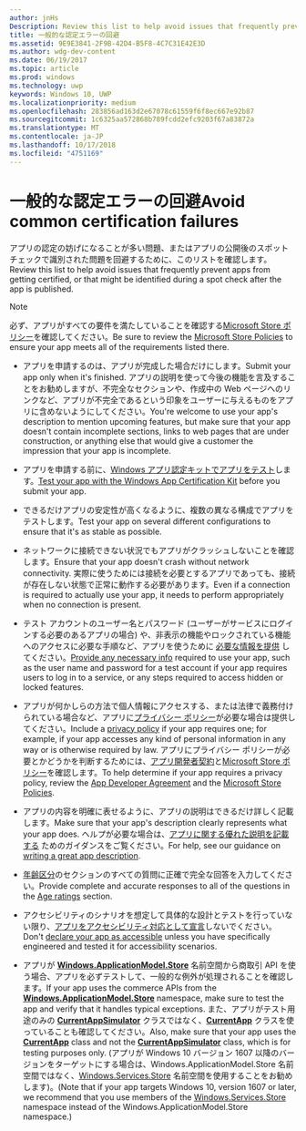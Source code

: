 ```yaml
---
author: jnHs
Description: Review this list to help avoid issues that frequently prevent apps from getting certified, or that might be identified during a spot check after the app is published.
title: 一般的な認定エラーの回避
ms.assetid: 9E9E3841-2F9B-42D4-B5F8-4C7C31E42E3D
ms.author: wdg-dev-content
ms.date: 06/19/2017
ms.topic: article
ms.prod: windows
ms.technology: uwp
keywords: Windows 10, UWP
ms.localizationpriority: medium
ms.openlocfilehash: 283856ad163d2e67078c61559f6f8ec667e92b87
ms.sourcegitcommit: 1c6325aa572868b789fcdd2efc9203f67a83872a
ms.translationtype: MT
ms.contentlocale: ja-JP
ms.lasthandoff: 10/17/2018
ms.locfileid: "4751169"
---
```

# <a name="avoid-common-certification-failures"></a><span data-ttu-id="d1dc5-103">一般的な認定エラーの回避</span><span class="sxs-lookup"><span data-stu-id="d1dc5-103">Avoid common certification failures</span></span>


<span data-ttu-id="d1dc5-104">アプリの認定の妨げになることが多い問題、またはアプリの公開後のスポット チェックで識別された問題を回避するために、このリストを確認します。</span><span class="sxs-lookup"><span data-stu-id="d1dc5-104">Review this list to help avoid issues that frequently prevent apps from getting certified, or that might be identified during a spot check after the app is published.</span></span>

> [!NOTE]
> <span data-ttu-id="d1dc5-105">必ず、アプリがすべての要件を満たしていることを確認する[Microsoft Store ポリシー](https://docs.microsoft.com/legal/windows/agreements/store-policies)を確認してください。</span><span class="sxs-lookup"><span data-stu-id="d1dc5-105">Be sure to review the [Microsoft Store Policies](https://docs.microsoft.com/legal/windows/agreements/store-policies) to ensure your app meets all of the requirements listed there.</span></span>

-   <span data-ttu-id="d1dc5-106">アプリを申請するのは、アプリが完成した場合だけにします。</span><span class="sxs-lookup"><span data-stu-id="d1dc5-106">Submit your app only when it's finished.</span></span> <span data-ttu-id="d1dc5-107">アプリの説明を使って今後の機能を言及することをお勧めしますが、不完全なセクションや、作成中の Web ページへのリンクなど、アプリが不完全であるという印象をユーザーに与えるものをアプリに含めないようにしてください。</span><span class="sxs-lookup"><span data-stu-id="d1dc5-107">You're welcome to use your app's description to mention upcoming features, but make sure that your app doesn't contain incomplete sections, links to web pages that are under construction, or anything else that would give a customer the impression that your app is incomplete.</span></span>

-   <span data-ttu-id="d1dc5-108">アプリを申請する前に、[Windows アプリ認定キットでアプリをテスト](../debug-test-perf/windows-app-certification-kit.md)します。</span><span class="sxs-lookup"><span data-stu-id="d1dc5-108">[Test your app with the Windows App Certification Kit](../debug-test-perf/windows-app-certification-kit.md) before you submit your app.</span></span>

-   <span data-ttu-id="d1dc5-109">できるだけアプリの安定性が高くなるように、複数の異なる構成でアプリをテストします。</span><span class="sxs-lookup"><span data-stu-id="d1dc5-109">Test your app on several different configurations to ensure that it's as stable as possible.</span></span>

-   <span data-ttu-id="d1dc5-110">ネットワークに接続できない状況でもアプリがクラッシュしないことを確認します。</span><span class="sxs-lookup"><span data-stu-id="d1dc5-110">Ensure that your app doesn't crash without network connectivity.</span></span> <span data-ttu-id="d1dc5-111">実際に使うためには接続を必要とするアプリであっても、接続が存在しない状態で正常に動作する必要があります。</span><span class="sxs-lookup"><span data-stu-id="d1dc5-111">Even if a connection is required to actually use your app, it needs to perform appropriately when no connection is present.</span></span>

-   <span data-ttu-id="d1dc5-112">テスト アカウントのユーザー名とパスワード (ユーザーがサービスにログインする必要のあるアプリの場合) や、非表示の機能やロックされている機能へのアクセスに必要な手順など、アプリを使うために [必要な情報を提供](notes-for-certification.md) してください。</span><span class="sxs-lookup"><span data-stu-id="d1dc5-112">[Provide any necessary info](notes-for-certification.md) required to use your app, such as the user name and password for a test account if your app requires users to log in to a service, or any steps required to access hidden or locked features.</span></span>

-   <span data-ttu-id="d1dc5-113">アプリが何かしらの方法で個人情報にアクセスする、または法律で義務付けられている場合など、アプリに[プライバシー ポリシー](create-app-store-listings.md#privacy-policy)が必要な場合は提供してください。</span><span class="sxs-lookup"><span data-stu-id="d1dc5-113">Include a [privacy policy](create-app-store-listings.md#privacy-policy) if your app requires one; for example, if your app accesses any kind of personal information in any way or is otherwise required by law.</span></span> <span data-ttu-id="d1dc5-114">アプリにプライバシー ポリシーが必要とかどうかを判断するためには、[アプリ開発者契約](https://docs.microsoft.com/legal/windows/agreements/app-developer-agreement)と[Microsoft Store ポリシー](https://docs.microsoft.com/legal/windows/agreements/store-policies)を確認します。</span><span class="sxs-lookup"><span data-stu-id="d1dc5-114">To help determine if your app requires a privacy policy, review the [App Developer Agreement](https://docs.microsoft.com/legal/windows/agreements/app-developer-agreement) and the [Microsoft Store Policies](https://docs.microsoft.com/legal/windows/agreements/store-policies).</span></span>

-   <span data-ttu-id="d1dc5-115">アプリの内容を明確に表せるように、アプリの説明はできるだけ詳しく記載します。</span><span class="sxs-lookup"><span data-stu-id="d1dc5-115">Make sure that your app's description clearly represents what your app does.</span></span> <span data-ttu-id="d1dc5-116">ヘルプが必要な場合は、[アプリに関する優れた説明を記載する](write-a-great-app-description.md) ためのガイダンスをご覧ください。</span><span class="sxs-lookup"><span data-stu-id="d1dc5-116">For help, see our guidance on [writing a great app description](write-a-great-app-description.md).</span></span>

-   <span data-ttu-id="d1dc5-117">[年齢区分](age-ratings.md)のセクションのすべての質問に正確で完全な回答を入力してください。</span><span class="sxs-lookup"><span data-stu-id="d1dc5-117">Provide complete and accurate responses to all of the questions in the [Age ratings](age-ratings.md) section.</span></span>

-   <span data-ttu-id="d1dc5-118">アクセシビリティのシナリオを想定して具体的な設計とテストを行っていない限り、[アプリをアクセシビリティ対応として宣言](app-declarations.md#this-app-has-been-tested-to-meet-accessibility-guidelines)しないでください。</span><span class="sxs-lookup"><span data-stu-id="d1dc5-118">Don't [declare your app as accessible](app-declarations.md#this-app-has-been-tested-to-meet-accessibility-guidelines) unless you have specifically engineered and tested it for accessibility scenarios.</span></span>

-   <span data-ttu-id="d1dc5-119">アプリが [**Windows.ApplicationModel.Store**](https://docs.microsoft.com/uwp/api/Windows.ApplicationModel.Store) 名前空間から商取引 API を使う場合、アプリを必ずテストして、一般的な例外が処理されることを確認します。</span><span class="sxs-lookup"><span data-stu-id="d1dc5-119">If your app uses the commerce APIs from the [**Windows.ApplicationModel.Store**](https://docs.microsoft.com/uwp/api/Windows.ApplicationModel.Store) namespace, make sure to test the app and verify that it handles typical exceptions.</span></span> <span data-ttu-id="d1dc5-120">また、アプリがテスト用途のみの [**CurrentAppSimulator**](https://docs.microsoft.com/uwp/api/Windows.ApplicationModel.Store.CurrentAppSimulator) クラスではなく、[**CurrentApp**](https://docs.microsoft.com/uwp/api/Windows.ApplicationModel.Store.CurrentApp) クラスを使っていることも確認してください。</span><span class="sxs-lookup"><span data-stu-id="d1dc5-120">Also, make sure that your app uses the [**CurrentApp**](https://docs.microsoft.com/uwp/api/Windows.ApplicationModel.Store.CurrentApp) class and not the [**CurrentAppSimulator**](https://docs.microsoft.com/uwp/api/Windows.ApplicationModel.Store.CurrentAppSimulator) class, which is for testing purposes only.</span></span> <span data-ttu-id="d1dc5-121">(アプリが Windows 10 バージョン 1607 以降のバージョンをターゲットにする場合は、Windows.ApplicationModel.Store 名前空間ではなく、[Windows.Services.Store](https://docs.microsoft.com/uwp/api/windows.services.store) 名前空間を使用することをお勧めします)。</span><span class="sxs-lookup"><span data-stu-id="d1dc5-121">(Note that if your app targets Windows 10, version 1607 or later, we recommend that you use members of the [Windows.Services.Store](https://docs.microsoft.com/uwp/api/windows.services.store) namespace instead of the Windows.ApplicationModel.Store namespace.)</span></span>


 

 




